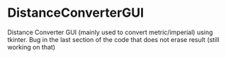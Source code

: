 # DistanceConverterGUI
Distance Converter GUI (mainly used to convert metric/imperial) using tkinter. Bug in the last section of the code that does not erase result (still working on that)
